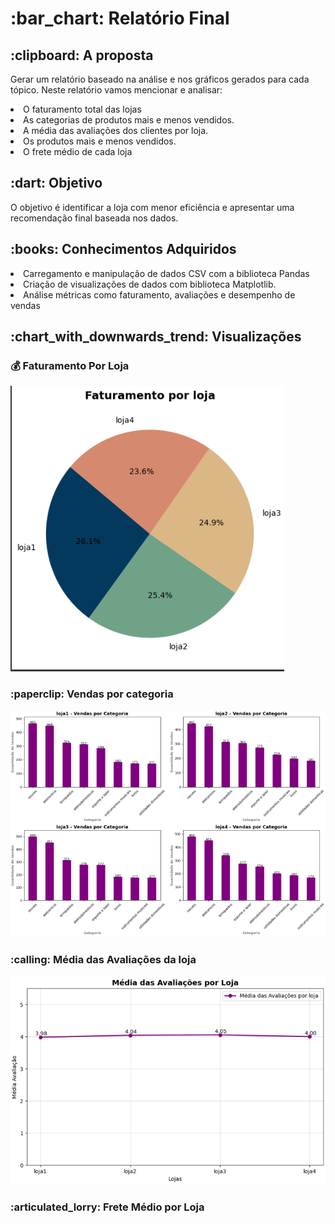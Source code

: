 <h1> :bar_chart: Relatório Final</h1>
<h2>:clipboard: A proposta</h2>
<p>Gerar um relatório baseado na análise e nos gráficos gerados para cada tópico. Neste relatório vamos mencionar e analisar:

<li>O faturamento total das lojas
<li>As categorias de produtos mais e menos vendidos.</li>
<li>A média das avaliações dos clientes por loja.</li>
<li>Os produtos mais e menos vendidos.</li>
<li>O frete médio de cada loja</li>
</p>
<h2> :dart: Objetivo</h1>
<p>O objetivo é identificar a loja com menor eficiência e apresentar uma recomendação final baseada nos dados.</p>
<h2>:books: Conhecimentos Adquiridos</h2>
<li>Carregamento e manipulação de dados CSV com a biblioteca Pandas</li>
<li>Criação de visualizações de dados com biblioteca Matplotlib.</li>
<li>Análise métricas como faturamento, avaliações e desempenho de vendas</li>
<h2>:chart_with_downwards_trend: Visualizações</h2>
<h3>💰 Faturamento Por Loja</h3>
<img src="https://github.com/claudiaapj/challengeAluraStore/blob/main/imagens/Faturamento%20por%20loja.png?raw=true" alt="Texto Alternativo">
<h3>:paperclip: Vendas por categoria</h3>
<img src="https://github.com/claudiaapj/challengeAluraStore/blob/main/imagens/Vendas%20por%20Categoria.png?raw=true" alt="Vendas por categorias">
<h3>:calling: Média das Avaliações da loja</h3>
<img src="https://github.com/claudiaapj/challengeAluraStore/blob/main/imagens/Media%20avaliacao%20loja.png?raw=true" alt="Média Avaliaçẽos">
<h3>:articulated_lorry: Frete Médio por Loja</h3>


